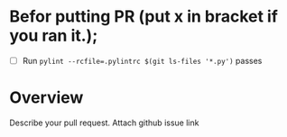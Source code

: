 # Befor putting PR (put x in bracket if you ran it.);

- [ ] Run `pylint --rcfile=.pylintrc $(git ls-files '*.py')` passes

# Overview

Describe your pull request. Attach github issue link
